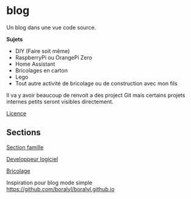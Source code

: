 # blog

Un blog dans une vue code source.

__Sujets__
* DIY (Faire soit même)
* RaspberryPi ou OrangePi Zero
* Home Assistant
* Bricolages en carton
* Lego
* Tout autre activité de bricolage ou de construction avec mon fils

Il va y avoir beaucoup de renvoit a des project Git mais certains projets internes petits seront visibles directement.

[Licence](./license.html)

## Sections

[Section famille](./enfant_famille/README.md)

[Developpeur logiciel](./developer/README.md)

[Bricolage](./bricolage/README.md)


Inspiration pour blog mode simple
https://github.com/boralyl/boralyl.github.io